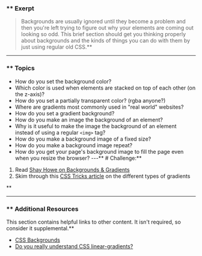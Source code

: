 ### ** Exerpt
>Backgrounds are usually ignored until they become a problem and then you're left trying to figure out why your elements are coming out looking so odd.  This brief section should get you thinking properly about backgrounds and the kinds of things you can do with them by just using regular old CSS.** 

---


### ** Topics
* How do you set the background color?
* Which color is used when elements are stacked on top of each other (on the z-axis)?
* How do you set a partially transparent color? (rgba anyone?)
* Where are gradients most commonly used in "real world" websites?
* How do you set a gradient background?
* How do you make an image the background of an element?
* Why is it useful to make the image the background of an element instead of using a regular `<img>` tag?
* How do you make a background image of a fixed size?
* How do you make a background image repeat?
* How do you get your page's background image to fill the page even when you resize the browser?
---** # Challenge:** <div class="lesson-content__panel" markdown="1">
1. Read [Shay Howe on Backgrounds & Gradients](http://learn.shayhowe.com/html-css/setting-backgrounds-and-gradients/)
2. Skim through this [CSS Tricks article](https://css-tricks.com/css3-gradients/) on the different types of gradients
</div>** 

---


### ** Additional Resources
This section contains helpful links to other content. It isn't required, so consider it supplemental.** 

* [CSS Backgrounds](http://www.w3schools.com/css/css_background.asp)
* [Do you really understand CSS linear-gradients?](https://patrickbrosset.com/articles/2015-03-27-do-you-really-understand-CSS-linear-gradients/)
